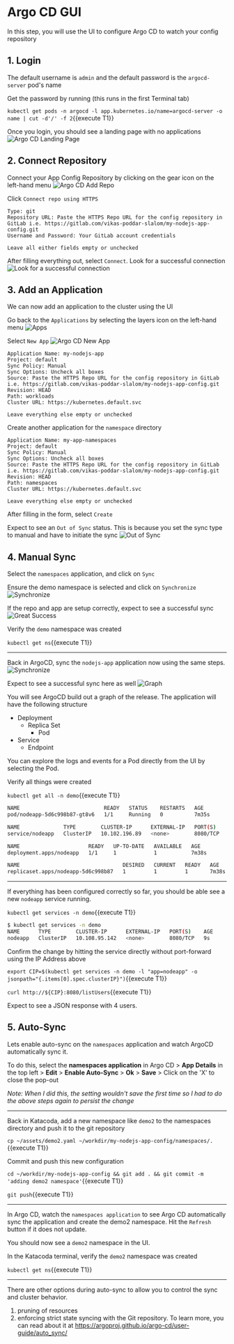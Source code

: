 # Argo CD GUI

In this step, you will use the UI to configure Argo CD to watch your config repository

## 1. Login

The default username is `admin` and the default password is the `argocd-server` pod's name

Get the password by running (this runs in the first Terminal tab)

`kubectl get pods -n argocd -l app.kubernetes.io/name=argocd-server -o name | cut -d'/' -f 2`{{execute T1}}

Once you login, you should see a landing page with no applications
![Argo CD Landing Page](argocd_landingpage_empty.png)

## 2. Connect Repository

Connect your App Config Repository by clicking on the gear icon on the left-hand menu
![Argo CD Add Repo](argocd_repos_setup1.png)

Click `Connect repo using HTTPS`

```
Type: git
Repository URL: Paste the HTTPS Repo URL for the config repository in GitLab i.e. https://gitlab.com/vikas-poddar-slalom/my-nodejs-app-config.git
Username and Password: Your GitLab account credentials

Leave all either fields empty or unchecked
```

After filling everything out, select `Connect`. Look for a successful connection
![Look for a successful connection](argocd_repo_connect_success.png)

## 3. Add an Application

We can now add an application to the cluster using the UI

Go back to the `Applications` by selecting the layers icon on the left-hand menu
![Apps](argocd_applications.png)

Select `New App`
![Argo CD New App](argocd_landingpage_newapp.png)

```
Application Name: my-nodejs-app
Project: default
Sync Policy: Manual
Sync Options: Uncheck all boxes
Source: Paste the HTTPS Repo URL for the config repository in GitLab i.e. https://gitlab.com/vikas-poddar-slalom/my-nodejs-app-config.git
Revision: HEAD
Path: workloads
Cluster URL: https://kubernetes.default.svc

Leave everything else empty or unchecked
```

Create another application for the `namespace` directory

```
Application Name: my-app-namespaces
Project: default
Sync Policy: Manual
Sync Options: Uncheck all boxes
Source: Paste the HTTPS Repo URL for the config repository in GitLab i.e. https://gitlab.com/vikas-poddar-slalom/my-nodejs-app-config.git
Revision: HEAD
Path: namespaces
Cluster URL: https://kubernetes.default.svc

Leave everything else empty or unchecked
```

After filling in the form, select `Create`

Expect to see an `Out of Sync` status. This is because you set the sync type to manual and have to initiate the sync
![Out of Sync](argocd_app_outofsync.png)

## 4. Manual Sync

Select the `namespaces` application, and click on `Sync`

Ensure the demo namespace is selected and click on `Synchronize`
![Synchronize](argocd_namespaces_sync.png)

If the repo and app are setup correctly, expect to see a successful sync
![Great Success](argocd_namespaces_sync_success.png)

Verify the `demo` namespace was created

`kubectl get ns`{{execute T1}}

---

Back in ArgoCD, sync the `nodejs-app` application now using the same steps.
![Synchronize](argocd_nodeapp_sync.png)

Expect to see a successful sync here as well
![Graph](argocd_nodeapp_sync_success.png)

You will see ArgoCD build out a graph of the release. The application will have the following structure
* Deployment
    * Replica Set
        * Pod
* Service
    * Endpoint

You can explore the logs and events for a Pod directly from the UI by selecting the Pod.

Verify all things were created

`kubectl get all -n demo`{{execute T1}}

```bash
NAME                           READY   STATUS    RESTARTS   AGE
pod/nodeapp-5d6c998b87-gt8v6   1/1     Running   0          7m35s

NAME              TYPE        CLUSTER-IP      EXTERNAL-IP   PORT(S)    AGE
service/nodeapp   ClusterIP   10.102.196.89   <none>        8080/TCP   7m37s

NAME                      READY   UP-TO-DATE   AVAILABLE   AGE
deployment.apps/nodeapp   1/1     1            1           7m38s

NAME                                 DESIRED   CURRENT   READY   AGE
replicaset.apps/nodeapp-5d6c998b87   1         1         1       7m38s
```

---

If everything has been configured correctly so far, you should be able see a new `nodeapp` service running.

`kubectl get services -n demo`{{execute T1}}
```bash
$ kubectl get services -n demo
NAME      TYPE        CLUSTER-IP      EXTERNAL-IP   PORT(S)    AGE
nodeapp   ClusterIP   10.108.95.142   <none>        8080/TCP   9s
```

Confirm the change by hitting the service directly without port-forward using the IP Address above

`export CIP=$(kubectl get services -n demo -l "app=nodeapp" -o jsonpath="{.items[0].spec.clusterIP}")`{{execute T1}}

`curl http://${CIP}:8080/listUsers`{{execute T1}}

Expect to see a JSON response with 4 users.

## 5. Auto-Sync

Lets enable auto-sync on the `namespaces` application and watch ArgoCD automatically sync it.

To do this, select the **namespaces application** in Argo CD > **App Details** in the top left > **Edit** > **Enable Auto-Sync** > **Ok** > **Save** > Click on the 'X' to close the pop-out

*Note: When I did this, the setting wouldn't save the first time so I had to do the above steps again to persist the change*

---

Back in Katacoda, add a new namespace like `demo2` to the namespaces directory and push it to the git repository

`cp ~/assets/demo2.yaml ~/workdir/my-nodejs-app-config/namespaces/.`{{execute T1}}

Commit and push this new configuration

`cd ~/workdir/my-nodejs-app-config && git add . && git commit -m 'adding demo2 namespace'`{{execute T1}}

`git push`{{execute T1}}

---

In Argo CD, watch the `namespaces application` to see Argo CD automatically sync the application and create the demo2 namespace. Hit the `Refresh` button if it does not update.

You should now see a `demo2` namespace in the UI.

In the Katacoda terminal, verify the `demo2` namespace was created

`kubectl get ns`{{execute T1}}

---

There are other options during auto-sync to allow you to control the sync and cluster behavior.
1. pruning of resources
2. enforcing strict state syncing with the Git repository.
To learn more, you can read about it at https://argoproj.github.io/argo-cd/user-guide/auto_sync/
